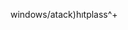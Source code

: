 windows/atack)hıtplass^+

<!---
moruk2828/moruk2828 is a ✨ special ✨ repository because its `README.md` (this file) appears on your GitHub profile.
You can click the Preview link to take a look at your changes.
--->
